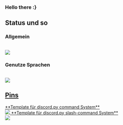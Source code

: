 ### Hello there :}


## Status und so

### Allgemein
<br>
<a href="https://github.com/404kuso/404kuso/">
   <img src="https://github-readme-stats.vercel.app/api?username=404kuso&hide=prs&hide_border=true&count_private=true&theme=dark&show_icons=true">
</a>

### Genutze Sprachen
<br>
<a href="https://github.com/404kuso/404kuso/">
   <img src="https://github-readme-stats.vercel.app/api/top-langs/?username=404kuso&theme=dark&hide_border=true">
   
   
   
## Pins

<a href="https://github.com/404kuso/discord-py-command_system">
   **Template für discord.py command System**
   <br>
   <img src="https://github-readme-stats.vercel.app/api/pin/?username=404kuso&repo=discord-py-command_system&theme=dark&hide_border=true">
</a>

<a href="https://github.com/404kuso/discord-py-slash">
   **Template für discord.py slash-command System**
   <br>
   <img src="https://github-readme-stats.vercel.app/api/pin/?username=404kuso&repo=discord-py-slash&theme=dark&hide_border=true">
</a>
<!--
**404kuso/404kuso** is a ✨ _special_ ✨ repository because its `README.md` (this file) appears on your GitHub profile.

